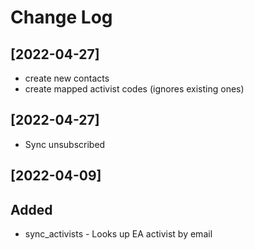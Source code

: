 # Change Log

## [2022-04-27]
- create new contacts
- create mapped activist codes (ignores existing ones)

## [2022-04-27]
- Sync unsubscribed

## [2022-04-09]
## Added
- sync_activists - Looks up EA activist by email


